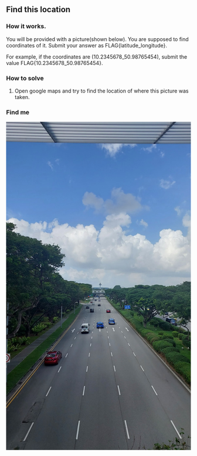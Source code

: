 ## Find this location

### How it works.
You will be provided with a picture(shown below). You are supposed to find coordinates of it. 
Submit your answer as FLAG{latitude_longitude}.

For example, if the coordinates are (10.2345678_50.98765454), submit the value FLAG{10.2345678_50.98765454}.

### How to solve
1. Open google maps and try to find the location of where this picture was taken.
 
### Find me
![FIND_ME](FIND_ME.jpeg)

